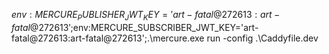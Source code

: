 $env:MERCURE_PUBLISHER_JWT_KEY='art-fatal@272613:art-fatal@272613';$env:MERCURE_SUBSCRIBER_JWT_KEY='art-fatal@272613:art-fatal@272613';.\mercure.exe run -config .\Caddyfile.dev